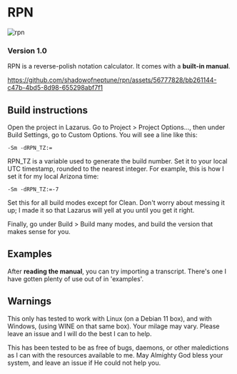 # RPN
![rpn](https://github.com/shadowofneptune/rpn/assets/56777828/9d0edbb6-fa2e-496a-a641-0a53aa373d96)

### Version 1.0

RPN is a reverse-polish notation calculator. It comes
with a **built-in manual**.



https://github.com/shadowofneptune/rpn/assets/56777828/bb261144-c47b-4bd5-8d98-655298abf7f1



## Build instructions

Open the project in Lazarus. Go to Project > Project Options..., then under
Build Settings, go to Custom Options. You will see a line like this:

```
-Sm -dRPN_TZ:=
```

RPN_TZ is a variable used to generate the build number. Set it to your local
UTC timestamp, rounded to the nearest integer. For example, this is how I
set it for my local Arizona time:

```
-Sm -dRPN_TZ:=-7
```

Set this for all build modes except for Clean. Don't worry about messing it up;
I made it so that Lazarus will yell at you until you get it right.

Finally, go under Build > Build many modes, and build the version that makes
sense for you.

## Examples

After **reading the manual**, you can try importing a transcript. There's one
I have gotten plenty of use out of in 'examples'.

## Warnings

This only has tested to work with Linux (on a Debian 11 box), and with Windows,
(using WINE on that same box). Your milage may vary. Please leave an issue
and I will do the best I can to help.

This has been tested to be as free of bugs, daemons, or other maledictions as
I can with the resources available to me. May Almighty God bless your system,
and leave an issue if He could not help you.

